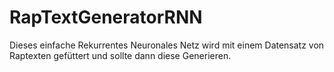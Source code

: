 # RapTextGeneratorRNN
Dieses einfache Rekurrentes Neuronales Netz wird mit einem Datensatz von Raptexten gefüttert und sollte dann diese Generieren.
